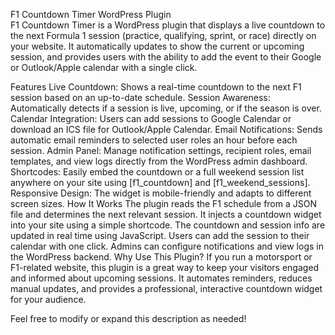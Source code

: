 F1 Countdown Timer WordPress Plugin </br>
F1 Countdown Timer is a WordPress plugin that displays a live countdown to the next Formula 1 session (practice, qualifying, sprint, or race) directly on your website. It automatically updates to show the current or upcoming session, and provides users with the ability to add the event to their Google or Outlook/Apple calendar with a single click.

Features
Live Countdown: Shows a real-time countdown to the next F1 session based on an up-to-date schedule.
Session Awareness: Automatically detects if a session is live, upcoming, or if the season is over.
Calendar Integration: Users can add sessions to Google Calendar or download an ICS file for Outlook/Apple Calendar.
Email Notifications: Sends automatic email reminders to selected user roles an hour before each session.
Admin Panel: Manage notification settings, recipient roles, email templates, and view logs directly from the WordPress admin dashboard.
Shortcodes: Easily embed the countdown or a full weekend session list anywhere on your site using [f1_countdown] and [f1_weekend_sessions].
Responsive Design: The widget is mobile-friendly and adapts to different screen sizes.
How It Works
The plugin reads the F1 schedule from a JSON file and determines the next relevant session.
It injects a countdown widget into your site using a simple shortcode.
The countdown and session info are updated in real time using JavaScript.
Users can add the session to their calendar with one click.
Admins can configure notifications and view logs in the WordPress backend.
Why Use This Plugin?
If you run a motorsport or F1-related website, this plugin is a great way to keep your visitors engaged and informed about upcoming sessions. It automates reminders, reduces manual updates, and provides a professional, interactive countdown widget for your audience.

Feel free to modify or expand this description as needed!
